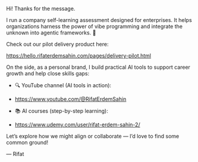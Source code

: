 Hi! Thanks for the message.

I run a company self-learning assessment designed for enterprises. It helps organizations harness the power of vibe programming and integrate the unknown into agentic frameworks. 🚀



Check out our pilot delivery product here:

https://hello.rifaterdemsahin.com/pages/delivery-pilot.html



On the side, as a personal brand, I build practical AI tools to support career growth and help close skills gaps:

* 🔍 YouTube channel (AI tools in action):

* https://www.youtube.com/@RifatErdemSahin

* 📚 AI courses (step-by-step learning):

* https://www.udemy.com/user/rifat-erdem-sahin-2/

Let’s explore how we might align or collaborate — I’d love to find some common ground!

— Rifat